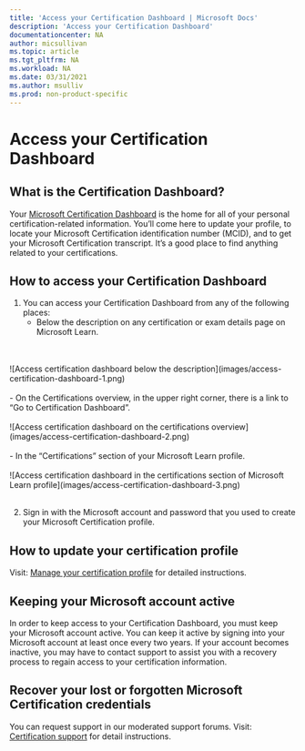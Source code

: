 ```yaml
---
title: 'Access your Certification Dashboard | Microsoft Docs'
description: 'Access your Certification Dashboard' 
documentationcenter: NA 
author: micsullivan
ms.topic: article
ms.tgt_pltfrm: NA
ms.workload: NA
ms.date: 03/31/2021
ms.author: msulliv
ms.prod: non-product-specific
---
```

# Access your Certification Dashboard

## What is the Certification Dashboard?

Your [Microsoft Certification Dashboard](https://aka.ms/certdashboard) is the home for all of your personal certification-related information. You’ll come here to update your profile, to locate your Microsoft Certification identification number (MCID), and to get your Microsoft Certification transcript. It’s a good place to find anything related to your certifications.

## How to access your Certification Dashboard

1. You can access your Certification Dashboard from any of the following places:
    - Below the description on any certification or exam details page on Microsoft Learn.
<br/>
<br/>
![Access certification dashboard below the description](images/access-certification-dashboard-1.png)
<br/>
<br/>
    - On the Certifications overview, in the upper right corner, there is a link to “Go to Certification Dashboard”.
<br/>
<br/>
![Access certification dashboard on the certifications overview](images/access-certification-dashboard-2.png)
<br/>
<br/>
    - In the “Certifications” section of your Microsoft Learn profile.
<br/>
<br/>
![Access certification dashboard in the certifications section of Microsoft Learn profile](images/access-certification-dashboard-3.png)
<br/>
<br/>

2. Sign in with the Microsoft account and password that you used to create your Microsoft Certification profile.

## How to update your certification profile

Visit: [Manage your certification profile](/learn/certifications/manage-certification-profile) for detailed instructions.

## Keeping your Microsoft account active

In order to keep access to your Certification Dashboard, you must keep your Microsoft account active. You can keep it active by signing into your Microsoft account at least once every two years. If your account becomes inactive, you may have to contact support to assist you with a recovery process to regain access to your certification information.

## Recover your lost or forgotten Microsoft Certification credentials

You can request support in our moderated support forums. Visit: [Certification support](/learn/certifications/help) for detail instructions.